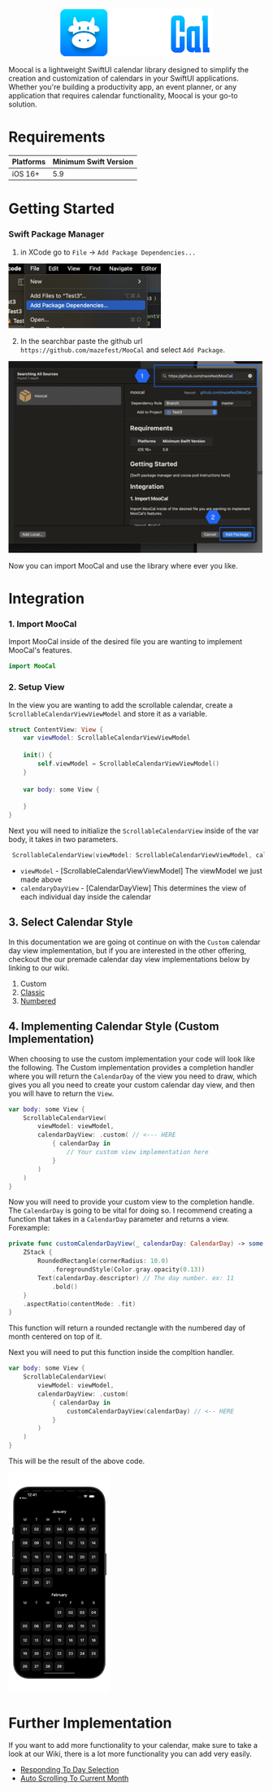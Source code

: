 <p align="center">
<img src="ReadMeResources/MooCalLogo.png" width="300" alt="">
</p>
Moocal is a lightweight SwiftUI calendar library designed to simplify the creation and customization of calendars in your SwiftUI applications. Whether you're building a productivity app, an event planner, or any application that requires calendar functionality, Moocal is your go-to solution.

# Requirements

| Platforms    | Minimum Swift Version |
|--------------|-----------------------|
| iOS 16+      | 5.9                   |

# Getting Started

### Swift Package Manager
1. in XCode go to `File` -> `Add Package Dependencies...`

<img src="ReadMeResources/Integration/SPM_Instructions_1.png" width="300" alt="">

2. In the searchbar paste the github url `https://github.com/mazefest/MooCal` and select `Add Package`.
   
<img src="ReadMeResources/Integration/SPM_Instructions_2.png" width="500" alt="">

Now you can import MooCal and use the library where ever you like.

# Integration

### 1. Import MooCal

Import MooCal inside of the desired file you are wanting to implement MooCal's features.

```swift
import MooCal
````

### 2. Setup View

In the view you are wanting to add the scrollable calendar, create a `ScrollableCalendarViewViewModel` and store it as a variable.

```swift
struct ContentView: View {
    var viewModel: ScrollableCalendarViewViewModel
    
    init() {
        self.viewModel = ScrollableCalendarViewViewModel()
    }
    
    var body: some View {

    }
}
```

Next you will need to initialize the `ScrollableCalendarView` inside of the var body, it takes in two parameters.


```swift
 ScrollableCalendarView(viewModel: ScrollableCalendarViewViewModel, calendarDayView: CalendarDayView)
```

* `viewModel` - [ScrollableCalendarViewViewModel] The viewModel we just made above
* `calendaryDayView` - [CalendarDayView] This determines the view of each individual day inside the calendar

## 3. Select Calendar Style
In this documentation we are going ot continue on with the `Custom` calendar day view implementation, but if you are interested in the other offering, checkout the our premade calendar day view implementations below by linking to our wiki.

1. Custom
2. [Classic](https://github.com/mazefest/MooCal/wiki/Default-Calendar-Styles#classic-implementation)
3. [Numbered](https://github.com/mazefest/MooCal/wiki/Default-Calendar-Styles#numbered-implementation)

## 4. Implementing Calendar Style (Custom Implementation)

When choosing to use the custom implementation your code will look like the following. The Custom implementation provides a completion handler where you will return the `CalendarDay` of the view you need to draw, which gives you all you need to create your custom calendar day view, and then you will have to return the `View`.

```swift
var body: some View {
    ScrollableCalendarView(
        viewModel: viewModel,
        calendarDayView: .custom( // <--- HERE
            { calendarDay in
                // Your custom view implementation here
            }
        )
    )
}
```

Now you will need to provide your custom view to the completion handle. The `CalendarDay` is going to be vital for doing so. I recommend creating a function that takes in a `CalendarDay` parameter and returns a view. Forexample:

```swift
private func customCalendarDayView(_ calendarDay: CalendarDay) -> some View {
    ZStack {
        RoundedRectangle(cornerRadius: 10.0)
            .foregroundStyle(Color.gray.opacity(0.13))
        Text(calendarDay.descriptor) // The day number. ex: 11
            .bold()
    }
    .aspectRatio(contentMode: .fit)
}
```

This function will return a rounded rectangle with the numbered day of month centered on top of it.

Next you will need to put this function inside the compltion handler.

```swift
var body: some View {
    ScrollableCalendarView(
        viewModel: viewModel,
        calendarDayView: .custom(
            { calendarDay in
                customCalendarDayView(calendarDay) // <-- HERE
            }
        )
    )
}

```

This will be the result of the above code.

<img src="ReadMeResources/Gif_CustomCalendar_Scroll.gif" width="200" alt="">

# Further Implementation
If you want to add more functionality to your calendar, make sure to take a look at our Wiki, there is a lot more functionality you can add very easily.

* [Responding To Day Selection](https://github.com/mazefest/MooCal/wiki/Further-Implementation#responding-to-day-selection)
* [Auto Scrolling To Current Month](https://github.com/mazefest/MooCal/wiki/Further-Implementation#auto-scrolling-to-current-month)
